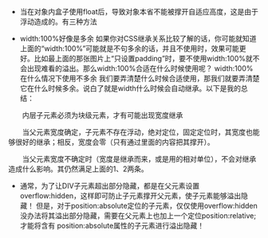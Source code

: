 * 当在对象内盒子使用float后，导致对象本省不能被撑开自适应高度，这是由于浮动造成的。有三种方法

* width:100%好像是多余
如果你对CSS继承关系比较了解的话，你可能就知道上面的“width:100%”可能就是不句多余的话，并且不使用时，效果可能更好。比如最上面的那张图片上“只设置padding”时，要不使用width:100%就不会出现难看的溢出。那么width:100%合适在什么时候使用呢？
width:100%在什么情况下使用不多余
我们要弄清楚什么时候合适使用，那我们就要弄清楚它在什么时候多余。说白了就是width什么时候会自动继承。以下是我的总结：

　　内层子元素必须为块级元素，才有可能出现宽度继承
  
　　当父元素宽度确定，子元素不存在浮动，绝对定位，固定定位时，其宽度也能够很好的继承；相反，宽度会零（只有通过里面的内容把其撑开）。
  
　　当父元素宽度不确定时（宽度是继承而来，或是用的相对单位），不会对继承造成什么影响。其仍然满足上面的1、2两条。
* 通常，为了让DIV子元素超出部分隐藏，都是在父元素设置overflow:hidden，这样即可防止子元素撑开父元素，使子元素能够溢出隐藏！
但是，对于position:absolute定位的子元素，仅仅使用overflow:hidden没办法将其溢出部分隐藏，需要在父元素上也加上一个定位position:relative;才能将含有 position:absolute属性的子元素进行溢出隐藏！
  

